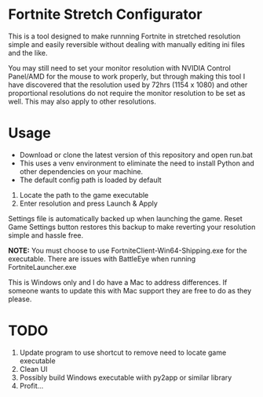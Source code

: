 # Fortnite Stretch Configurator
This is a tool designed to make runnning Fortnite in stretched resolution simple and easily reversible without dealing with manually editing ini files and the like.

You may still need to set your monitor resolution with NVIDIA Control Panel/AMD for the mouse to work properly, but through making this tool I have discovered that the resolution used by 72hrs (1154 x 1080) and other proportional resolutions do not require the monitor resolution to be set as well. This may also apply to other resolutions.

# **Usage**
- Download or clone the latest version of this repository and open run.bat
- This uses a venv environment to eliminate the need to install Python and other dependencies on your machine.
- The default config path is loaded by default

1. Locate the path to the game executable
2. Enter resolution and press Launch & Apply

Settings file is automatically backed up when launching the game. Reset Game Settings button restores this backup to make reverting your resolution simple and hassle free.

**NOTE:** You must choose to use FortniteClient-Win64-Shipping.exe for the executable. There are issues with BattleEye when running FortniteLauncher.exe

This is Windows only and I do have a Mac to address differences. If someone wants to update this with Mac support they are free to do as they please.

# TODO
1. Update program to use shortcut to remove need to locate game executable
2. Clean UI
3. Possibly build Windows executable wiith py2app or similar library
4. Profit...
